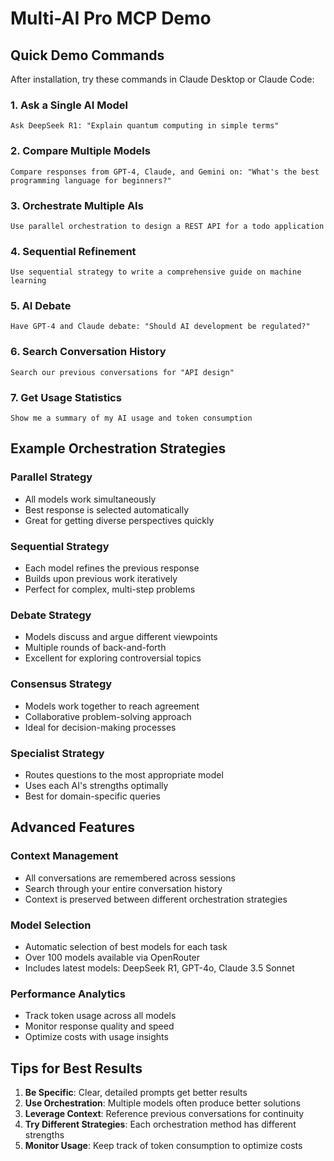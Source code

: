 # Multi-AI Pro MCP Demo

## Quick Demo Commands

After installation, try these commands in Claude Desktop or Claude Code:

### 1. Ask a Single AI Model
```
Ask DeepSeek R1: "Explain quantum computing in simple terms"
```

### 2. Compare Multiple Models
```
Compare responses from GPT-4, Claude, and Gemini on: "What's the best programming language for beginners?"
```

### 3. Orchestrate Multiple AIs
```
Use parallel orchestration to design a REST API for a todo application
```

### 4. Sequential Refinement
```
Use sequential strategy to write a comprehensive guide on machine learning
```

### 5. AI Debate
```
Have GPT-4 and Claude debate: "Should AI development be regulated?"
```

### 6. Search Conversation History
```
Search our previous conversations for "API design"
```

### 7. Get Usage Statistics
```
Show me a summary of my AI usage and token consumption
```

## Example Orchestration Strategies

### Parallel Strategy
- All models work simultaneously
- Best response is selected automatically
- Great for getting diverse perspectives quickly

### Sequential Strategy  
- Each model refines the previous response
- Builds upon previous work iteratively
- Perfect for complex, multi-step problems

### Debate Strategy
- Models discuss and argue different viewpoints
- Multiple rounds of back-and-forth
- Excellent for exploring controversial topics

### Consensus Strategy
- Models work together to reach agreement
- Collaborative problem-solving approach
- Ideal for decision-making processes

### Specialist Strategy
- Routes questions to the most appropriate model
- Uses each AI's strengths optimally
- Best for domain-specific queries

## Advanced Features

### Context Management
- All conversations are remembered across sessions
- Search through your entire conversation history
- Context is preserved between different orchestration strategies

### Model Selection
- Automatic selection of best models for each task
- Over 100 models available via OpenRouter
- Includes latest models: DeepSeek R1, GPT-4o, Claude 3.5 Sonnet

### Performance Analytics
- Track token usage across all models
- Monitor response quality and speed
- Optimize costs with usage insights

## Tips for Best Results

1. **Be Specific**: Clear, detailed prompts get better results
2. **Use Orchestration**: Multiple models often produce better solutions
3. **Leverage Context**: Reference previous conversations for continuity
4. **Try Different Strategies**: Each orchestration method has different strengths
5. **Monitor Usage**: Keep track of token consumption to optimize costs